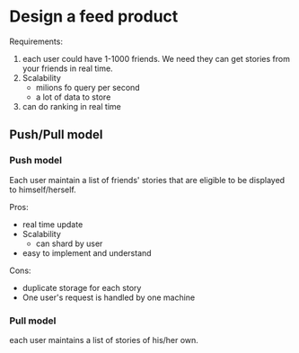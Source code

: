 # Design a feed product

Requirements:

1. each user could have 1-1000 friends. We need they can get stories from your friends in real time.
2. Scalability
    - milions fo query per second
    - a lot of data to store
3. can do ranking in real time

## Push/Pull model

### Push model

Each user maintain a list of friends' stories that are eligible to be displayed to himself/herself.

Pros:

- real time update
- Scalability
    - can shard by user
- easy to implement and understand

Cons:

- duplicate storage for each story
- One user's request is handled by one machine


### Pull model

each user maintains a list of stories of his/her own.